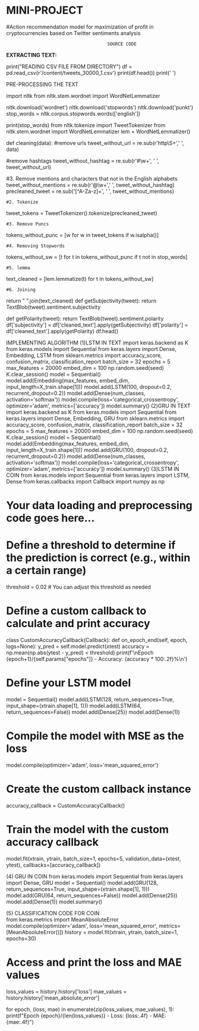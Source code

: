 # MINI-PROJECT
#Action recommendation model for maximization of profit in cryptocurrencies based on Twitter sentiments analysis

                                          SOURCE CODE
**EXTRACTING TEXT:**

print("READING CSV FILE FROM DIRECTORY")
df = pd.read_csv(r'/content/tweets_30000_1.csv')
print(df.head())
print(' ')


PRE-PROCESSING THE TEXT

import nltk
from nltk.stem.wordnet import WordNetLemmatizer


nltk.download('wordnet')
nltk.download('stopwords')
nltk.download('punkt')
stop_words = nltk.corpus.stopwords.words(['english'])




print(stop_words)
from nltk.tokenize import TweetTokenizer
from nltk.stem.wordnet import WordNetLemmatizer
lem = WordNetLemmatizer()


def cleaning(data):
  #remove urls
  tweet_without_url = re.sub(r'http\S+',' ', data)


  #remove hashtags
  tweet_without_hashtag = re.sub(r'#\w+', ' ', tweet_without_url)


  #3. Remove mentions and characters that not in the English alphabets
  tweet_without_mentions = re.sub(r'@\w+',' ', tweet_without_hashtag)
  precleaned_tweet = re.sub('[^A-Za-z]+', ' ', tweet_without_mentions)


    #2. Tokenize
  tweet_tokens = TweetTokenizer().tokenize(precleaned_tweet)


    #3. Remove Puncs
  tokens_without_punc = [w for w in tweet_tokens if w.isalpha()]


    #4. Removing Stopwords
  tokens_without_sw = [t for t in tokens_without_punc if t not in stop_words]


    #5. lemma
  text_cleaned = [lem.lemmatize(t) for t in tokens_without_sw]


    #6. Joining
  return " ".join(text_cleaned)
def getSubjectivity(tweet):
  return TextBlob(tweet).sentiment.subjectivity


def getPolarity(tweet):
  return TextBlob(tweet).sentiment.polarity
df['subjectivity'] = df['cleaned_text'].apply(getSubjectivity)
df['polarity'] = df['cleaned_text'].apply(getPolarity)
df.head()



IMPLEMENTING  ALGORITHM
(1)LSTM IN TEXT
import keras.backend as K
from keras.models import Sequential
from keras.layers import Dense, Embedding, LSTM
from sklearn.metrics import accuracy_score, confusion_matrix, classification_report
batch_size = 32
epochs = 5
max_features = 20000
embed_dim = 100
np.random.seed(seed)
K.clear_session()
model = Sequential()
model.add(Embedding(max_features, embed_dim, input_length=X_train.shape[1]))
model.add(LSTM(100, dropout=0.2, recurrent_dropout=0.2))
model.add(Dense(num_classes, activation='softmax'))
model.compile(loss='categorical_crossentropy', optimizer='adam', metrics=['accuracy'])
model.summary()
(2)GRU IN TEXT
 import keras.backend as K
from keras.models import Sequential
from keras.layers import Dense, Embedding, GRU
from sklearn.metrics import accuracy_score, confusion_matrix, classification_report
batch_size = 32
epochs = 5
max_features = 20000
embed_dim = 100
np.random.seed(seed)
K.clear_session()
model = Sequential()
model.add(Embedding(max_features, embed_dim, input_length=X_train.shape[1]))
model.add(GRU(100, dropout=0.2, recurrent_dropout=0.2))
model.add(Dense(num_classes, activation='softmax'))
model.compile(loss='categorical_crossentropy', optimizer='adam', metrics=['accuracy'])
model.summary()
(3)LSTM IN COIN
from keras.models import Sequential
from keras.layers import LSTM, Dense
from keras.callbacks import Callback
import numpy as np
# Your data loading and preprocessing code goes here...
# Define a threshold to determine if the prediction is correct (e.g., within a certain range)
threshold = 0.02  # You can adjust this threshold as needed


# Define a custom callback to calculate and print accuracy
class CustomAccuracyCallback(Callback):
    def on_epoch_end(self, epoch, logs=None):
        y_pred = self.model.predict(xtest)
        accuracy = np.mean(np.abs(ytest - y_pred) < threshold)
        print(f'\nEpoch {epoch+1}/{self.params["epochs"]} - Accuracy: {accuracy * 100:.2f}%\n')

# Define your LSTM model
model = Sequential()
model.add(LSTM(128, return_sequences=True, input_shape=(xtrain.shape[1], 1)))
model.add(LSTM(64, return_sequences=False))
model.add(Dense(25))
model.add(Dense(1))


# Compile the model with MSE as the loss
model.compile(optimizer='adam', loss='mean_squared_error')


# Create the custom callback instance
accuracy_callback = CustomAccuracyCallback()


# Train the model with the custom accuracy callback
model.fit(xtrain, ytrain, batch_size=1, epochs=5, validation_data=(xtest, ytest), callbacks=[accuracy_callback])



(4) GRU IN COIN
from keras.models import Sequential
from keras.layers import Dense, GRU
model = Sequential()
model.add(GRU(128, return_sequences=True, input_shape=(xtrain.shape[1], 1)))
model.add(GRU(64, return_sequences=False))
model.add(Dense(25))
model.add(Dense(1))
model.summary()

(5) CLASSIFICATION CODE FOR COIN 	
 from keras.metrics import MeanAbsoluteError
model.compile(optimizer='adam', loss='mean_squared_error', metrics=[MeanAbsoluteError()])
history = model.fit(xtrain, ytrain, batch_size=1, epochs=30)


# Access and print the loss and MAE values
loss_values = history.history['loss']
mae_values = history.history['mean_absolute_error']


for epoch, (loss, mae) in enumerate(zip(loss_values, mae_values), 1):
    print(f"Epoch {epoch}/{len(loss_values)} - Loss: {loss:.4f} - MAE: {mae:.4f}")

